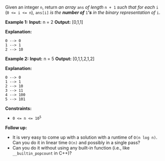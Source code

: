Given an integer `n`, return _an array_ `ans` _of length_ `n + 1` 
_such that for each_ `i` (`0 <= i <= n`)_,_ `ans[i]` _is 
the **number of**_ `1`_**'s** in the binary representation of_ `i`.

**Example 1:**
**Input:** n = 2
**Output:** [0,1,1]

**Explanation:**

    0 --> 0
    1 --> 1
    2 --> 10 

**Example 2:**
**Input:** n = 5
**Output:** [0,1,1,2,1,2]

**Explanation:**

    0 --> 0
    1 --> 1
    2 --> 10
    3 --> 11
    4 --> 100
    5 --> 101 

**Constraints:**

*   <code>0 <= n <= 10<sup>5</sup></code>

**Follow up:**

*   It is very easy to come up with a solution with a runtime of `O(n log n)`. Can you do it in linear time `O(n)` and possibly in a single pass?
*   Can you do it without using any built-in function (i.e., like `__builtin_popcount` in C++)?